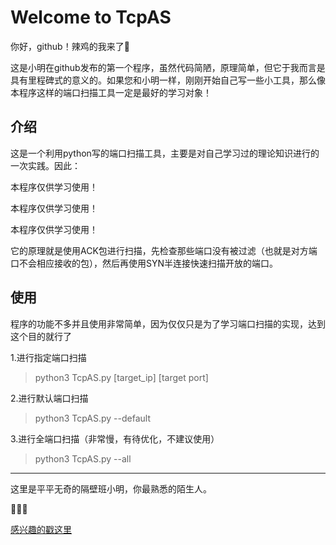# Welcome to TcpAS

你好，github！辣鸡的我来了:baby_chick:

这是小明在github发布的第一个程序，虽然代码简陋，原理简单，但它于我而言是具有里程碑式的意义的。如果您和小明一样，刚刚开始自己写一些小工具，那么像本程序这样的端口扫描工具一定是最好的学习对象！

## 介绍

这是一个利用python写的端口扫描工具，主要是对自己学习过的理论知识进行的一次实践。因此：

本程序仅供学习使用！

本程序仅供学习使用！

本程序仅供学习使用！



它的原理就是使用ACK包进行扫描，先检查那些端口没有被过滤（也就是对方端口不会相应接收的包），然后再使用SYN半连接快速扫描开放的端口。

## 使用

程序的功能不多并且使用非常简单，因为仅仅只是为了学习端口扫描的实现，达到这个目的就行了

1.进行指定端口扫描

> python3 TcpAS.py [target_ip]  [target port]

2.进行默认端口扫描

> python3  TcpAS.py --default

3.进行全端口扫描（非常慢，有待优化，不建议使用）

> python3 TcpAS.py --all





***

这里是平平无奇的隔壁班小明，你最熟悉的陌生人。

👏👏👏

[感兴趣的戳这里]( [https://baike.baidu.com/item/%E5%B0%8F%E6%98%8E/33553?fr=aladdin](https://baike.baidu.com/item/小明/33553?fr=aladdin) )

